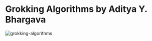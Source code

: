 # Grokking Algorithms by Aditya Y. Bhargava

![grokking-algorithms](https://images.manning.com/264/352/resize/book/3/0b325da-eb26-4e50-8a2a-46042c647083/Bhargava-Algorithms_hires.png)
